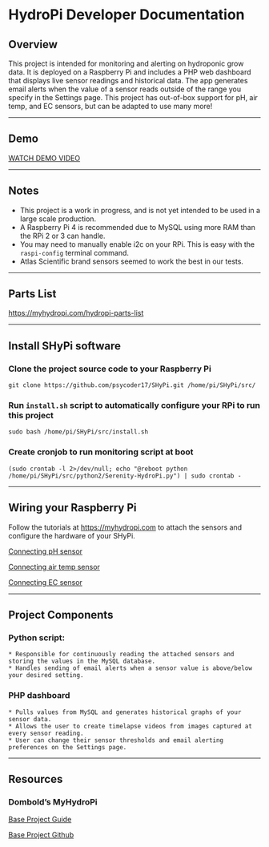 # HydroPi Developer Documentation
## Overview
This project is intended for monitoring and alerting on hydroponic grow data. It is deployed on a Raspberry Pi and includes a PHP web dashboard that displays live sensor readings and historical data. The app generates email alerts when the value of a sensor reads outside of the range you specify in the Settings page. This project has out-of-box support for pH, air temp, and EC sensors, but can be adapted to use many more!
- - - -
## Demo
[WATCH DEMO VIDEO](https://youtu.be/ri-gNEmVmG0)
- - - -
## Notes
* This project is a work in progress, and is not yet intended to be used in a large scale production.
* A Raspberry Pi 4 is recommended due to MySQL using more RAM than the RPi 2 or 3 can handle.
* You may need to manually enable i2c on your RPi. This is easy with the `raspi-config`  terminal command.
* Atlas Scientific brand sensors seemed to work the best in our tests.
- - - -
## Parts List
https://myhydropi.com/hydropi-parts-list
- - - -
## Install SHyPi software
### Clone the project source code to your Raspberry Pi
```
git clone https://github.com/psycoder17/SHyPi.git /home/pi/SHyPi/src/
```

### Run `install.sh` script to automatically configure your RPi to run this project
```
sudo bash /home/pi/SHyPi/src/install.sh
```

### Create cronjob to run monitoring script at boot
```
(sudo crontab -l 2>/dev/null; echo "@reboot python /home/pi/SHyPi/src/python2/Serenity-HydroPi.py") | sudo crontab -
```
- - - -
## Wiring your Raspberry Pi
Follow the tutorials at https://myhydropi.com to attach the sensors and configure the hardware of your SHyPi.

[Connecting pH sensor](https://myhydropi.com/connecting-a-ph-sensor-to-a-raspberry-pi)

[Connecting air temp sensor](https://myhydropi.com/ds18b20-temperature-sensor-on-a-raspberry-pi)

[Connecting EC sensor](https://myhydropi.com/connecting-an-electrical-conductivity-sensor-to-a-raspberry-pi)
- - - -
## Project Components
### Python script:
	* Responsible for continuously reading the attached sensors and storing the values in the MySQL database. 
	* Handles sending of email alerts when a sensor value is above/below your desired setting.
### PHP dashboard
	* Pulls values from MySQL and generates historical graphs of your sensor data. 
	* Allows the user to create timelapse videos from images captured at every sensor reading. 
	* User can change their sensor thresholds and email alerting preferences on the Settings page.
- - - -
## Resources
### Dombold’s MyHydroPi
[Base Project Guide](https://myhydropi.com)

[Base Project Github](https://github.com/dombold/MyHydroPi)